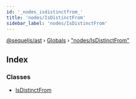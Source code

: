 ```yaml
---
id: '_nodes_isdistinctfrom_'
title: 'nodes/IsDistinctFrom'
sidebar_label: 'nodes/IsDistinctFrom'
---
```


[@sequeljs/ast](../index.md) › [Globals](../globals.md) ›
["nodes/IsDistinctFrom"](_nodes_isdistinctfrom_.md)

## Index

### Classes

- [IsDistinctFrom](../classes/_nodes_isdistinctfrom_.isdistinctfrom.md)
